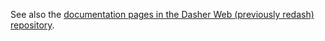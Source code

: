See also the
[documentation pages in the Dasher Web (previously redash) repository](https://github.com/dasher-project/dasher-web/tree/master/documents).
